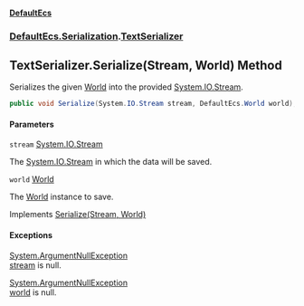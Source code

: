 #### [DefaultEcs](DefaultEcs.md 'DefaultEcs')
### [DefaultEcs.Serialization](DefaultEcs.md#DefaultEcs.Serialization 'DefaultEcs.Serialization').[TextSerializer](TextSerializer.md 'DefaultEcs.Serialization.TextSerializer')

## TextSerializer.Serialize(Stream, World) Method

Serializes the given [World](World.md 'DefaultEcs.World') into the provided [System.IO.Stream](https://docs.microsoft.com/en-us/dotnet/api/System.IO.Stream 'System.IO.Stream').

```csharp
public void Serialize(System.IO.Stream stream, DefaultEcs.World world);
```
#### Parameters

<a name='DefaultEcs.Serialization.TextSerializer.Serialize(System.IO.Stream,DefaultEcs.World).stream'></a>

`stream` [System.IO.Stream](https://docs.microsoft.com/en-us/dotnet/api/System.IO.Stream 'System.IO.Stream')

The [System.IO.Stream](https://docs.microsoft.com/en-us/dotnet/api/System.IO.Stream 'System.IO.Stream') in which the data will be saved.

<a name='DefaultEcs.Serialization.TextSerializer.Serialize(System.IO.Stream,DefaultEcs.World).world'></a>

`world` [World](World.md 'DefaultEcs.World')

The [World](World.md 'DefaultEcs.World') instance to save.

Implements [Serialize(Stream, World)](ISerializer.Serialize(Stream,World).md 'DefaultEcs.Serialization.ISerializer.Serialize(System.IO.Stream, DefaultEcs.World)')

#### Exceptions

[System.ArgumentNullException](https://docs.microsoft.com/en-us/dotnet/api/System.ArgumentNullException 'System.ArgumentNullException')  
[stream](TextSerializer.Serialize(Stream,World).md#DefaultEcs.Serialization.TextSerializer.Serialize(System.IO.Stream,DefaultEcs.World).stream 'DefaultEcs.Serialization.TextSerializer.Serialize(System.IO.Stream, DefaultEcs.World).stream') is null.

[System.ArgumentNullException](https://docs.microsoft.com/en-us/dotnet/api/System.ArgumentNullException 'System.ArgumentNullException')  
[world](TextSerializer.Serialize(Stream,World).md#DefaultEcs.Serialization.TextSerializer.Serialize(System.IO.Stream,DefaultEcs.World).world 'DefaultEcs.Serialization.TextSerializer.Serialize(System.IO.Stream, DefaultEcs.World).world') is null.